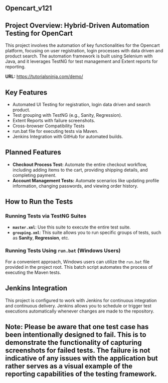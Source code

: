 ## Opencart_v121
## Project Overview: Hybrid-Driven Automation Testing for OpenCart
This project involves the automation of key functionalities for the Opencart platform, focusing on user registration, login processes with data driven and product search. The automation framework is built using Selenium with Java, and it leverages TestNG for test management and Extent reports for reporting.

**URL:** https://tutorialsninja.com/demo/

## Key Features
* Automated UI Testing for registration, login data driven and search product.
* Test grouping with TestNG (e.g., Sanity, Regression).
* Extent Reports with failure screenshots.
* Cross-browser Compatibility Tests
* run.bat file for executing tests via Maven.
* Jenkins Integration with GitHub for automated builds.

## Planned Features
* **Checkout Process Test:** Automate the entire checkout workflow, including adding items to the cart, providing shipping details, and completing payment.
* **Account Management Tests:** Automate scenarios like updating profile information, changing passwords, and viewing order history.
  
## How to Run the Tests

### Running Tests via TestNG Suites
- **`master.xml`**: Use this suite to execute the entire test suite.
- **`grouping.xml`**: This suite allows you to run specific groups of tests, such as **Sanity**, **Regression**, etc.

### Running Tests Using `run.bat` (Windows Users)
For a convenient approach, Windows users can utilize the `run.bat` file provided in the project root. This batch script automates the process of executing the Maven tests.

## Jenkins Integration
This project is configured to work with Jenkins for continuous integration and continuous delivery. Jenkins allows you to schedule or trigger test executions automatically whenever changes are made to the repository.

## Note: **Please be aware that one test case has been intentionally designed to fail. This is to demonstrate the functionality of capturing screenshots for failed tests. The failure is not indicative of any issues with the application but rather serves as a visual example of the reporting capabilities of the testing framework.**
